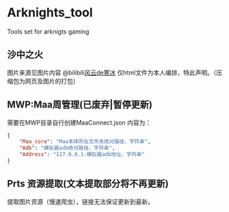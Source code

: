 # Arknights_tool

Tools set for arknigts gaming

## 沙中之火

图片来源见图片内容 @bilibili[风云de寒冰](https://space.bilibili.com/251015631)
仅html文件为本人编排，特此声明。（压缩包为网页及图片的打包）

## MWP:Maa周管理(已废弃|暂停更新)

需要在MWP目录自行创建MaaConnect.json
内容为：

```json
{
    "Maa_core": "Maa本体所在文件夹绝对路径，字符串",
    "Adb": "模拟器adb绝对路径，字符串",
    "Address": "127.0.0.1:模拟器adb地址，字符串"
}
```

## Prts 资源提取(文本提取部分将不再更新)

提取图片资源（慢速爬虫），链接无法保证更新到最新。
